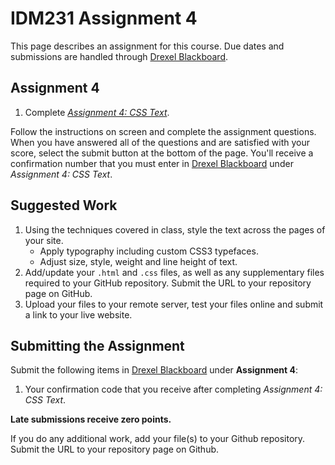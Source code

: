 # IDM231 Assignment 4

This page describes an assignment for this course. Due dates and submissions are handled through [Drexel Blackboard](https://learn.dcollege.net/).

## Assignment 4

1. Complete [_Assignment 4: CSS Text_](http://digm.drexel.edu/crs/IDM221/assignments/screens/assessment_intro.php?assignment=4).

Follow the instructions on screen and complete the assignment questions. When you have answered all of the questions and are satisfied with your score, select the submit button at the bottom of the page. You'll receive a confirmation number that you must enter in [Drexel Blackboard](https://learn.dcollege.net/) under _Assignment 4: CSS Text_.

## Suggested Work

1. Using the techniques covered in class, style the text across the pages of your site.
    - Apply typography including custom CSS3 typefaces.
    - Adjust size, style, weight and line height of text.
1. Add/update your `.html` and `.css` files, as well as any supplementary files required to your GitHub repository. Submit the URL to your repository page on GitHub.
1. Upload your files to your remote server, test your files online and submit a link to your live website.

## Submitting the Assignment

Submit the following items in [Drexel Blackboard](https://learn.dcollege.net/) under **Assignment 4**:

1. Your confirmation code that you receive after completing _Assignment 4: CSS Text_.

**Late submissions receive zero points.**

If you do any additional work, add your file(s) to your Github repository. Submit the URL to your repository page on Github.
